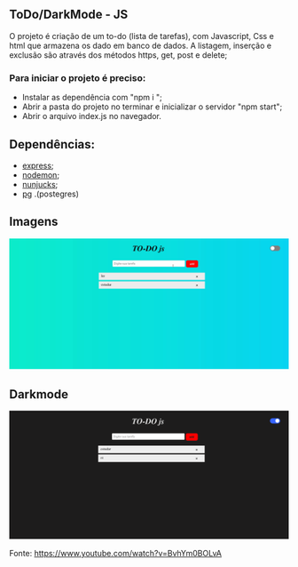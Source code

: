 ## ToDo/DarkMode - JS

O projeto é criação de um to-do (lista de tarefas), com Javascript, Css e html que armazena os dado em banco de dados.
A listagem, inserção e exclusão são através dos métodos https, get, post e delete;

### Para iniciar o projeto é preciso:

* Instalar as dependência com "npm i ";
* Abrir a pasta do projeto no terminar e inicializar o servidor "npm start";
* Abrir o arquivo index.js no navegador.

## Dependências:

   * [express](https://expressjs.com/pt-br/starter/installing.html);
   * [nodemon](https://www.npmjs.com/package/nodemon);
   * [nunjucks](https://mozilla.github.io/nunjucks/);
   * [pg](https://www.npmjs.com/package/pg) .(postegres)


## Imagens


![imagem01](./imgs/01.png)



## Darkmode


![imagem02](./imgs/02.png)


Fonte: https://www.youtube.com/watch?v=BvhYm0BOLvA